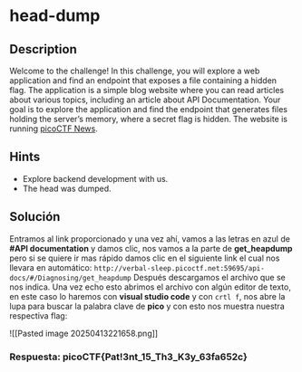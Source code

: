 # head-dump

## Description

Welcome to the challenge! In this challenge, you will explore a web application and find an endpoint that exposes a file containing a hidden flag. The application is a simple blog website where you can read articles about various topics, including an article about API Documentation. Your goal is to explore the application and find the endpoint that generates files holding the server’s memory, where a secret flag is hidden. The website is running [picoCTF News](http://verbal-sleep.picoctf.net:59695/).

## Hints

* Explore backend development with us.
* The head was dumped.

## Solución

Entramos al link proporcionado y una vez ahí, vamos a las letras en azul de **#API documentation** y damos clic, nos vamos a la parte de **get_heapdump** pero si se quiere ir mas rápido damos clic en el siguiente link el cual nos llevara en automático: `http://verbal-sleep.picoctf.net:59695/api-docs/#/Diagnosing/get_heapdump`
Después descargamos el archivo que se nos indica.
Una vez echo esto abrimos el archivo con algún editor de texto, en este caso lo haremos con **visual studio code** y con `crtl f`, nos abre la lupa para buscar la palabra clave de **pico** y con esto nos muestra nuestra respectiva flag:

![[Pasted image 20250413221658.png]]
### Respuesta: picoCTF{Pat!3nt_15_Th3_K3y_63fa652c}